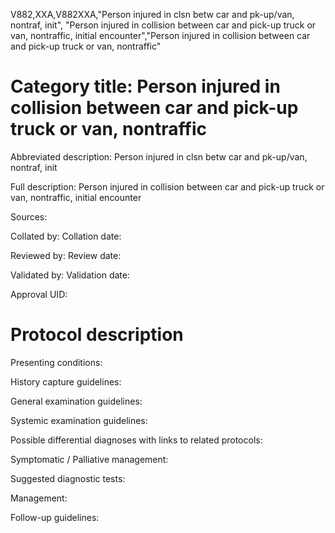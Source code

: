 V882,XXA,V882XXA,"Person injured in clsn betw car and pk-up/van, nontraf, init", "Person injured in collision between car and pick-up truck or van, nontraffic, initial encounter","Person injured in collision between car and pick-up truck or van, nontraffic"
# Category title: Person injured in collision between car and pick-up truck or van, nontraffic

Abbreviated description: Person injured in clsn betw car and pk-up/van, nontraf, init

Full description: Person injured in collision between car and pick-up truck or van, nontraffic, initial encounter

Sources:

Collated by:
Collation date:

Reviewed by:
Review date:

Validated by:
Validation date:

Approval UID:

# Protocol description

Presenting conditions:

History capture guidelines:

General examination guidelines:

Systemic examination guidelines:

Possible differential diagnoses with links to related protocols:

Symptomatic / Palliative management:

Suggested diagnostic tests:

Management:

Follow-up guidelines:
